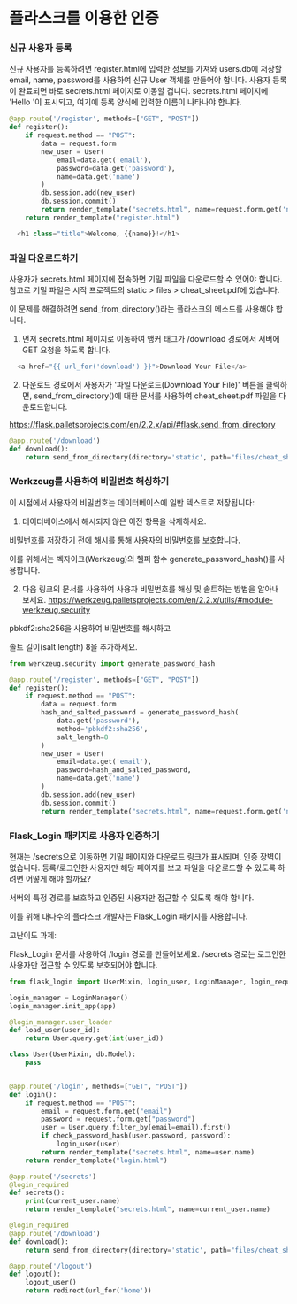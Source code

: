 # 플라스크를 이용한 인증

### 신규 사용자 등록
신규 사용자를 등록하려면 register.html에 입력한 정보를 가져와 users.db에 저장할 email, name, password를 사용하여 신규 User 객체를 만들어야 합니다.
사용자 등록이 완료되면 바로 secrets.html 페이지로 이동할 겁니다.
secrets.html 페이지에 'Hello <insert name>'이 표시되고, 여기에 등록 양식에 입력한 이름이 나타나야 합니다.
```python
@app.route('/register', methods=["GET", "POST"])
def register():
    if request.method == "POST":
        data = request.form
        new_user = User(
            email=data.get('email'),
            password=data.get('password'),
            name=data.get('name')
        )
        db.session.add(new_user)
        db.session.commit()
        return render_template("secrets.html", name=request.form.get('name'))
    return render_template("register.html")
```
```python
  <h1 class="title">Welcome, {{name}}!</h1>
```

### 파일 다운로드하기
사용자가 secrets.html 페이지에 접속하면 기밀 파일을 다운로드할 수 있어야 합니다. 참고로 기밀 파일은 시작 프로젝트의 static > files > cheat_sheet.pdf에 있습니다.

이 문제를 해결하려면 send_from_directory()라는 플라스크의 메소드를 사용해야 합니다.

1. 먼저 secrets.html 페이지로 이동하여 앵커 태그가 /download 경로에서 서버에 GET 요청을 하도록 합니다.
```python
  <a href="{{ url_for('download') }}">Download Your File</a>

```
2. 다운로드 경로에서 사용자가 '파일 다운로드(Download Your File)' 버튼을 클릭하면, send_from_directory()에 대한 문서를 사용하여 cheat_sheet.pdf 파일을 다운로드합니다.

https://flask.palletsprojects.com/en/2.2.x/api/#flask.send_from_directory
```python
@app.route('/download')
def download():
    return send_from_directory(directory='static', path="files/cheat_sheet.pdf")
```

### Werkzeug를 사용하여 비밀번호 해싱하기
이 시점에서 사용자의 비밀번호는 데이터베이스에 일반 텍스트로 저장됩니다:

1. 데이터베이스에서 해시되지 않은 이전 항목을 삭제하세요.

비밀번호를 저장하기 전에 해시를 통해 사용자의 비밀번호를 보호합니다.

이를 위해서는 벡자이크(Werkzeug)의 헬퍼 함수 generate_password_hash()를 사용합니다.

2. 다음 링크의 문서를 사용하여 사용자 비밀번호를 해싱 및 솔트하는 방법을 알아내 보세요.
https://werkzeug.palletsprojects.com/en/2.2.x/utils/#module-werkzeug.security

pbkdf2:sha256을 사용하여 비밀번호를 해시하고

솔트 길이(salt length) 8을 추가하세요.
```python
from werkzeug.security import generate_password_hash

@app.route('/register', methods=["GET", "POST"])
def register():
    if request.method == "POST":
        data = request.form
        hash_and_salted_password = generate_password_hash(
            data.get('password'),
            method='pbkdf2:sha256',
            salt_length=8
        )
        new_user = User(
            email=data.get('email'),
            password=hash_and_salted_password,
            name=data.get('name')
        )
        db.session.add(new_user)
        db.session.commit()
        return render_template("secrets.html", name=request.form.get('name'))
```

### Flask_Login 패키지로 사용자 인증하기
현재는 /secrets으로 이동하면 기밀 페이지와 다운로드 링크가 표시되며, 인증 장벽이 없습니다. 등록/로그인한 사용자만 해당 페이지를 보고 파일을 다운로드할 수 있도록 하려면 어떻게 해야 할까요?

서버의 특정 경로를 보호하고 인증된 사용자만 접근할 수 있도록 해야 합니다.

이를 위해 대다수의 플라스크 개발자는 Flask_Login 패키지를 사용합니다.

고난이도 과제:

Flask_Login 문서를 사용하여 /login 경로를 만들어보세요. /secrets 경로는 로그인한 사용자만 접근할 수 있도록 보호되어야 합니다.

```python
from flask_login import UserMixin, login_user, LoginManager, login_required, current_user, logout_user

login_manager = LoginManager()
login_manager.init_app(app)

@login_manager.user_loader
def load_user(user_id):
    return User.query.get(int(user_id))

class User(UserMixin, db.Model):
    pass


@app.route('/login', methods=["GET", "POST"])
def login():
    if request.method == "POST":
        email = request.form.get("email")
        password = request.form.get("password")
        user = User.query.filter_by(email=email).first()
        if check_password_hash(user.password, password):
            login_user(user)
        return render_template("secrets.html", name=user.name)
    return render_template("login.html")

@app.route('/secrets')
@login_required
def secrets():
    print(current_user.name)
    return render_template("secrets.html", name=current_user.name)

@login_required
@app.route('/download')
def download():
    return send_from_directory(directory='static', path="files/cheat_sheet.pdf")

@app.route('/logout')
def logout():
    logout_user()
    return redirect(url_for('home'))

```